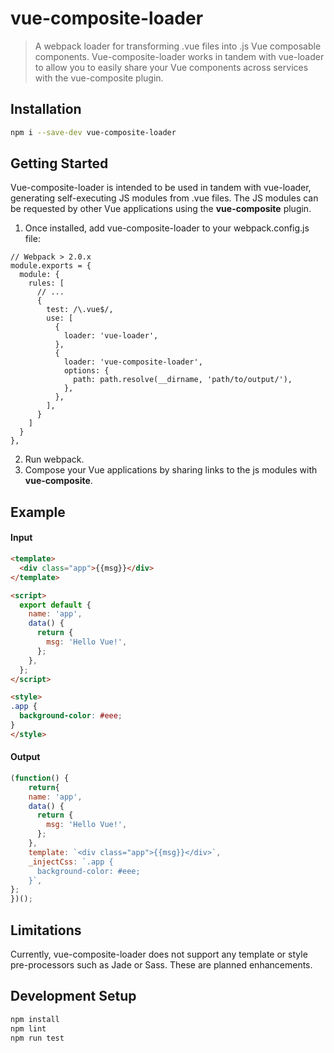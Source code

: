 # vue-composite-loader
> A webpack loader for transforming .vue files into .js Vue composable components. Vue-composite-loader works in tandem
with vue-loader to allow you to easily share your Vue components across services with the vue-composite plugin.

## Installation
```bash
npm i --save-dev vue-composite-loader
```

## Getting Started
Vue-composite-loader is intended to be used in tandem with vue-loader, generating self-executing JS modules from .vue files. The JS modules can be requested by other Vue applications using the **vue-composite** plugin. 

1. Once installed, add vue-composite-loader to your webpack.config.js file:
```javscript
// Webpack > 2.0.x
module.exports = {
  module: {
    rules: [
      // ...
      {
        test: /\.vue$/,
        use: [
          {
            loader: 'vue-loader',
          },
          {
            loader: 'vue-composite-loader',
            options: {
              path: path.resolve(__dirname, 'path/to/output/'),
            },
          },
        ],
      }
    ]
  }
},
```
2. Run webpack.
3. Compose your Vue applications by sharing links to the js modules with **vue-composite**.

## Example
#### Input
```html
<template>
  <div class="app">{{msg}}</div>
</template>

<script>
  export default {
    name: 'app',
    data() {
      return {
        msg: 'Hello Vue!',
      };
    },
  };
</script>

<style>
.app {
  background-color: #eee;
}
</style>
```
#### Output
```javascript
(function() {
	return{
    name: 'app',
    data() {
      return {
        msg: 'Hello Vue!',
      };
    },
    template: `<div class="app">{{msg}}</div>`,
    _injectCss: `.app {
      background-color: #eee;
    }`,
};
})();
```

## Limitations
Currently, vue-composite-loader does not support any template or style pre-processors such as Jade or Sass.
These are planned enhancements.

## Development Setup

``` bash
npm install
npm lint
npm run test
```